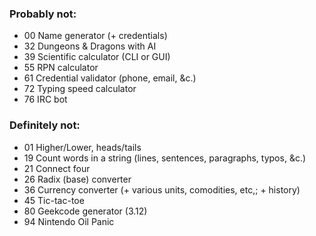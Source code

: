 ### Probably not:
- 00 Name generator (+ credentials)
- 32 Dungeons & Dragons with AI
- 39 Scientific calculator (CLI or GUI)
- 55 RPN calculator
- 61 Credential validator (phone, email, &c.)
- 72 Typing speed calculator
- 76 IRC bot

### Definitely not:
- 01 Higher/Lower, heads/tails
- 19 Count words in a string (lines, sentences, paragraphs, typos, &c.)
- 21 Connect four
- 26 Radix (base) converter
- 36 Currency converter (+ various units, comodities, etc,; + history)
- 45 Tic-tac-toe
- 80 Geekcode generator (3.12)
- 94 Nintendo Oil Panic
